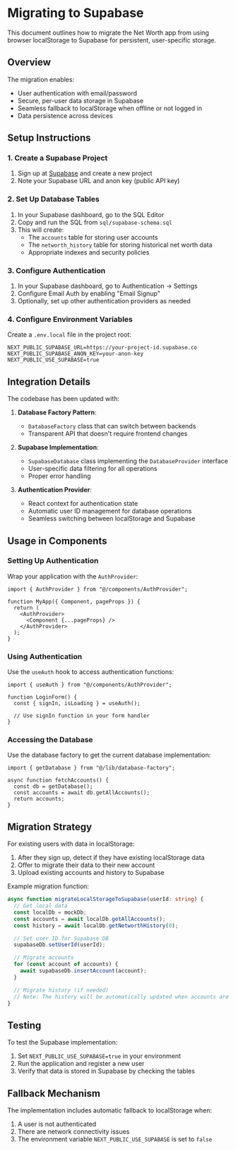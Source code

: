 # Migrating to Supabase

This document outlines how to migrate the Net Worth app from using browser localStorage to Supabase for persistent, user-specific storage.

## Overview

The migration enables:

- User authentication with email/password
- Secure, per-user data storage in Supabase
- Seamless fallback to localStorage when offline or not logged in
- Data persistence across devices

## Setup Instructions

### 1. Create a Supabase Project

1. Sign up at [Supabase](https://supabase.com/) and create a new project
2. Note your Supabase URL and anon key (public API key)

### 2. Set Up Database Tables

1. In your Supabase dashboard, go to the SQL Editor
2. Copy and run the SQL from `sql/supabase-schema.sql`
3. This will create:
   - The `accounts` table for storing user accounts
   - The `networth_history` table for storing historical net worth data
   - Appropriate indexes and security policies

### 3. Configure Authentication

1. In your Supabase dashboard, go to Authentication → Settings
2. Configure Email Auth by enabling "Email Signup"
3. Optionally, set up other authentication providers as needed

### 4. Configure Environment Variables

Create a `.env.local` file in the project root:

```
NEXT_PUBLIC_SUPABASE_URL=https://your-project-id.supabase.co
NEXT_PUBLIC_SUPABASE_ANON_KEY=your-anon-key
NEXT_PUBLIC_USE_SUPABASE=true
```

## Integration Details

The codebase has been updated with:

1. **Database Factory Pattern**:

   - `DatabaseFactory` class that can switch between backends
   - Transparent API that doesn't require frontend changes

2. **Supabase Implementation**:

   - `SupabaseDatabase` class implementing the `DatabaseProvider` interface
   - User-specific data filtering for all operations
   - Proper error handling

3. **Authentication Provider**:
   - React context for authentication state
   - Automatic user ID management for database operations
   - Seamless switching between localStorage and Supabase

## Usage in Components

### Setting Up Authentication

Wrap your application with the `AuthProvider`:

```tsx
import { AuthProvider } from "@/components/AuthProvider";

function MyApp({ Component, pageProps }) {
  return (
    <AuthProvider>
      <Component {...pageProps} />
    </AuthProvider>
  );
}
```

### Using Authentication

Use the `useAuth` hook to access authentication functions:

```tsx
import { useAuth } from "@/components/AuthProvider";

function LoginForm() {
  const { signIn, isLoading } = useAuth();

  // Use signIn function in your form handler
}
```

### Accessing the Database

Use the database factory to get the current database implementation:

```tsx
import { getDatabase } from "@/lib/database-factory";

async function fetchAccounts() {
  const db = getDatabase();
  const accounts = await db.getAllAccounts();
  return accounts;
}
```

## Migration Strategy

For existing users with data in localStorage:

1. After they sign up, detect if they have existing localStorage data
2. Offer to migrate their data to their new account
3. Upload existing accounts and history to Supabase

Example migration function:

```typescript
async function migrateLocalStorageToSupabase(userId: string) {
  // Get local data
  const localDb = mockDb;
  const accounts = await localDb.getAllAccounts();
  const history = await localDb.getNetworthHistory(0);

  // Set user ID for Supabase DB
  supabaseDb.setUserId(userId);

  // Migrate accounts
  for (const account of accounts) {
    await supabaseDb.insertAccount(account);
  }

  // Migrate history (if needed)
  // Note: The history will be automatically updated when accounts are inserted
}
```

## Testing

To test the Supabase implementation:

1. Set `NEXT_PUBLIC_USE_SUPABASE=true` in your environment
2. Run the application and register a new user
3. Verify that data is stored in Supabase by checking the tables

## Fallback Mechanism

The implementation includes automatic fallback to localStorage when:

1. A user is not authenticated
2. There are network connectivity issues
3. The environment variable `NEXT_PUBLIC_USE_SUPABASE` is set to `false`
